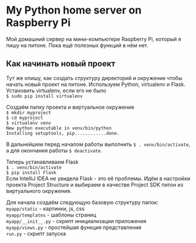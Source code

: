 # My Python home server on Raspberry Pi
Мой домашний сервер на мини-компьютере Raspberry Pi, который я пишу на питоне.
Пока ещё полезных функций в нём нет.

Как начинать новый проект
-------------------------
Тут же опишу, как создать структуру директорий и окружение чтобы начать новый проект на питоне. Используем Python, virtualenv и Flask.  
Установить virtualenv, если его не было  
`$ sudo pip install virtualenv`

Создаём папку проекта и виртуальное окружение  
`$ mkdir myproject`  
`$ cd myproject`  
`$ virtualenv venv`  
`New python executable in venv/bin/python`  
`Installing setuptools, pip............done.`

В дальнейшем перед началом работы выполнить `$ . venv/bin/activate`, а для окончания работы `$ deactivate`.

Теперь устанавливаем Flask  
`$ . venv/bin/activate`  
`$ pip install Flask`  
Если IntelliJ IDEA не увидела Flask - это её проблемы. Идём в настройки проекта Project Structure и выбираем в качестве Project SDK питон из виртуального окружения.

Для начала создаём следующую базовую структуру папок:  
`myapp/static` - картинки, js, css  
`myapp/templates` - шаблоны страниц  
`myapp/__init__.py` - скрипт инициализации приложения  
`myapp/views.py` - простейшая функция представления  
`run.py` - скрипт запуска
